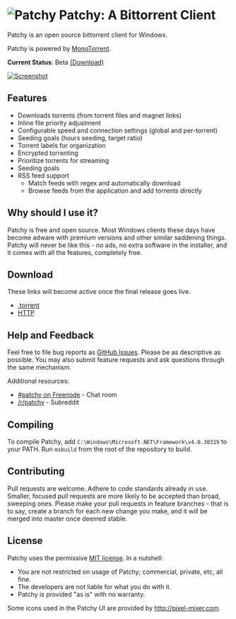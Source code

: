 # ![Patchy](http://i.imgur.com/gbum1O6.png) Patchy: A Bittorrent Client

Patchy is an open source bittorrent client for Windows.

Patchy is powered by [MonoTorrent](https://github.com/mono/monotorrent).

**Current Status**: Beta [(Download)](http://bit.ly/patchybeta)

[![Screenshot](http://sircmpwn.github.com/Patchy/images/screenshots/1.png)](http://sircmpwn.github.com/Patchy/images/screenshots/1.png "Click to enlarge")

## Features

* Downloads torrents (from torrent files and magnet links)
* Inline file priority adjustment
* Configurable speed and connection settings (global and per-torrent)
* Seeding goals (hours seeding, target ratio)
* Torrent labels for organization
* Encrypted torrenting
* Prioritize torrents for streaming
* Seeding goals
* RSS feed support
  * Match feeds with regex and automatically download
  * Browse feeds from the application and add torrents directly

## Why should I use it?

Patchy is free and open source. Most Windows clients these days have become adware with premium versions
and other similar saddening things. Patchy will never be like this - no ads, no extra software in the
installer, and it comes with all the features, completely free.

## Download

These links will become active once the final release goes live.

* [.torrent](#)
* [HTTP](#)

## Help and Feedback

Feel free to file bug reports as [GitHub Issues](https://github.com/SirCmpwn/Patchy/issues/new). Please be
as descriptive as possible. You may also submit feature requests and ask questions through the same mechanism.

Additional resources:

* [#patchy on Freenode](http://webchat.freenode.net/?channels=patchy) - Chat room
* [/r/patchy](http://reddit.com/r/patchy) - Subreddit

## Compiling

To compile Patchy, add `C:\Windows\Microsoft.NET\Framework\v4.0.30319` to your PATH. Run `msbuild` from the
root of the repository to build.

## Contributing

Pull requests are welcome. Adhere to code standards already in use. Smaller, focused pull requests are more
likely to be accepted than broad, sweeping ones. Please make your pull requests in feature branches - that is
to say, create a branch for each new change you make, and it will be merged into master once deemed stable.

## License

Patchy uses the permissive [MIT license](http://www.opensource.org/licenses/mit-license.php/). In a nutshell:

* You are not restricted on usage of Patchy; commercial, private, etc, all fine.
* The developers are not liable for what you do with it.
* Patchy is provided "as is" with no warranty.

Some icons used in the Patchy UI are provided by http://pixel-mixer.com.
